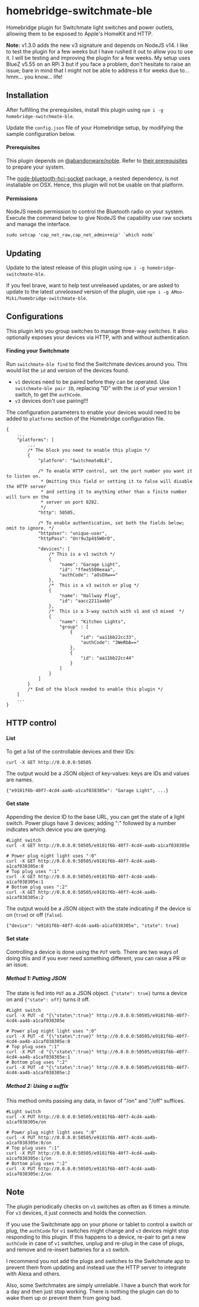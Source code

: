 # homebridge-switchmate-ble

Homebridge plugin for Switchmate light switches and power outlets, allowing them to be exposed to Apple's HomeKit and HTTP.

**Note:** v1.3.0 adds the new v3 signature and depends on NodeJS v14. I like to test the plugin for a few weeks but I have rushed it out to allow you to use it. I will be testing and improving the plugin for a few weeks. My setup uses BlueZ v5.55 on an RPi 3 but if you face a problem, don't hesitate to raise an issue; bare in mind that I might not be able to address it for weeks due to... hmm... you know... life!

## Installation
After fulfilling the prerequisites, install this plugin using `npm i -g homebridge-switchmate-ble`.

Update the `config.json` file of your Homebridge setup, by modifying the sample configuration below.

#### Prerequisites
This plugin depends on [@abandonware/noble](https://www.npmjs.com/package/@abandonware/noble). Refer to [their prerequisites](https://github.com/abandonware/noble#prerequisites) to prepare your system.

The [node-bluetooth-hci-socket](https://github.com/noble/node-bluetooth-hci-socket) package, a nested dependency, is not installable on OSX. Hence, this plugin will not be usable on that platform. 

#### Permissions
NodeJS needs permission to control the Bluetooth radio on your system. Execute the command below to give NodeJS the capability use raw sockets and manage the interface.
```
sudo setcap 'cap_net_raw,cap_net_admin+eip' `which node`
```

## Updating
Update to the latest release of this plugin using `npm i -g homebridge-switchmate-ble`.

If you feel brave, want to help test unreleased updates, or are asked to update to the latest _unreleased_ version of the plugin, use `npm i -g AMoo-Miki/homebridge-switchmate-ble`. 

## Configurations
This plugin lets you group switches to manage three-way switches. It also optionally exposes your devices via HTTP, with and without authentication.

#### Finding your Switchmate
Run `switchmate-ble find` to find the Switchmate devices around you. This would list the `id` and version of the devices found.
* `v1` devices need to be paired before they can be operated. Use `switchmate-ble pair ID`, replacing "ID" with the `id` of your version 1 switch, to get the `authCode`.
* `v3` devices don't use pairing!!!

The configuration parameters to enable your devices would need to be added to `platforms` section of the Homebridge configuration file.
```json5
{
    ...
    "platforms": [
        ...
        /* The block you need to enable this plugin */
        {
            "platform": "SwitchmateBLE",

            /* To enable HTTP control, set the port number you want it to listen on.
             * Omitting this field or setting it to false will disable the HTTP server
             * and setting it to anything other than a finite number will turn on the
             * server on port 8282. 
             */
            "http": 50505,

            /* To enable authentication, set both the fields below; omit to ignore. */
            "httpUser": "unique-user",
            "httpPass": "Un!9u3p4$5W0rD",

            "devices": [
                /* This is a v1 switch */
                {
                    "name": "Garage Light",
                    "id": "ffee5500eeaa",
                    "authCode": "aOsDXw=="
                },
                /*  This is a v3 switch or plug */
                {
                    "name": "Hallway Plug",
                    "id": "aacc2211aabb"
                },
                /*  This is a 3-way switch with v1 and v3 mixed  */
                {
                    "name": "Kitchen Lights",
                    "group" : [
                        {   
                            "id": "aa11bb22cc33",
                            "authCode": "3WeRbA=="
                        },
                        {   
                            "id": "aa11bb22cc44"
                        }
                    ]
                }
            ]
        }
        /* End of the block needed to enable this plugin */
    ]
    ...
}
```

## HTTP control
#### List
To get a list of the controllable devices and their IDs:
```shell
curl -X GET http://0.0.0.0:50505
```
The output would be a JSON object of key-values: keys are IDs and values are names.
```json5
{"e9181f6b-40f7-4cd4-aa4b-a1caf038305e": "Garage Light", ...}
```

#### Get state
Appending the device ID to the base URL, you can get the state of a light switch. Power plugs have 3 devices; adding ":" followed by a number indicates which device you are querying.
```shell
#Light switch
curl -X GET http://0.0.0.0:50505/e9181f6b-40f7-4cd4-aa4b-a1caf038305e

# Power plug night light uses ":0"
curl -X GET http://0.0.0.0:50505/e9181f6b-40f7-4cd4-aa4b-a1caf038305e:0
# Top plug uses ":1"
curl -X GET http://0.0.0.0:50505/e9181f6b-40f7-4cd4-aa4b-a1caf038305e:1
# Bottom plug uses ":2"
curl -X GET http://0.0.0.0:50505/e9181f6b-40f7-4cd4-aa4b-a1caf038305e:2
```

The output would be a JSON object with the state indicating if the device is on (`true`) or off (`false`).
```json5
{"device": "e9181f6b-40f7-4cd4-aa4b-a1caf038305e", "state": true}
```

#### Set state
Controlling a device is done using the `PUT` verb. There are two ways of doing this and if you ever need something different, you can raise a PR or an issue.

##### Method 1: Putting JSON
The state is fed into `PUT` as a JSON object. `{"state": true}` turns a device on and `{"state": off}` turns it off.

```shell
#Light switch
curl -X PUT -d "{\"state\":true}" http://0.0.0.0:50505/e9181f6b-40f7-4cd4-aa4b-a1caf038305e

# Power plug night light uses ":0"
curl -X PUT -d "{\"state\":true}" http://0.0.0.0:50505/e9181f6b-40f7-4cd4-aa4b-a1caf038305e:0
# Top plug uses ":1"
curl -X PUT -d "{\"state\":true}" http://0.0.0.0:50505/e9181f6b-40f7-4cd4-aa4b-a1caf038305e:1
# Bottom plug uses ":2"
curl -X PUT -d "{\"state\":true}" http://0.0.0.0:50505/e9181f6b-40f7-4cd4-aa4b-a1caf038305e:2
```

##### Method 2: Using a suffix
This method omits passing any data, in favor of "/on" and "/off" suffices.

```shell
#Light switch
curl -X PUT http://0.0.0.0:50505/e9181f6b-40f7-4cd4-aa4b-a1caf038305e/on

# Power plug night light uses ":0"
curl -X PUT http://0.0.0.0:50505/e9181f6b-40f7-4cd4-aa4b-a1caf038305e:0/on
# Top plug uses ":1"
curl -X PUT http://0.0.0.0:50505/e9181f6b-40f7-4cd4-aa4b-a1caf038305e:1/on
# Bottom plug uses ":2"
curl -X PUT http://0.0.0.0:50505/e9181f6b-40f7-4cd4-aa4b-a1caf038305e:2/on
```


## Note
The plugin periodically checks on `v1` switches as often as 6 times a minute. For `v3` devices, it just connects and holds the connection.

If you use the Switchmate app on your phone or tablet to control a switch or plug, the `authCode` for `v1` switches might change and `v3` devices might stop responding to this plugin. If this happens to a device, re-pair to get a new `authCode` in case of `v1` switches, unplug and re-plug in the case of plugs, and remove and re-insert batteries for a `v3` switch.

I recommend you not add the plugs and switches to the Switchmate app to prevent them from updating and instead use the HTTP server to integrate with Alexa and others.

Also, some Switchmates are simply unreliable. I have a bunch that work for a day and then just stop working. There is nothing the plugin can do to wake them up or prevent them from going bad.   